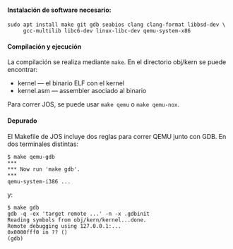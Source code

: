 #### Instalación de software necesario:

    sudo apt install make git gdb seabios clang clang-format libbsd-dev \
         gcc-multilib libc6-dev linux-libc-dev qemu-system-x86

#### Compilación y ejecución

La compilación se realiza mediante `make`. En el directorio obj/kern se puede encontrar:

- kernel — el binario ELF con el kernel
- kernel.asm — assembler asociado al binario

Para correr JOS, se puede usar `make qemu` o `make qemu-nox`.

#### Depurado

El Makefile de JOS incluye dos reglas para correr QEMU junto con GDB. En dos terminales distintas:

    $ make qemu-gdb
    ***
    *** Now run 'make gdb'.
    ***
    qemu-system-i386 ...

y:

    $ make gdb
    gdb -q -ex 'target remote ...' -n -x .gdbinit
    Reading symbols from obj/kern/kernel...done.
    Remote debugging using 127.0.0.1:...
    0x0000fff0 in ?? ()
    (gdb)